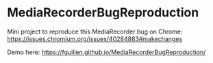 # MediaRecorderBugReproduction
Mini project to reproduce this MediaRecorder bug on Chrome: https://issues.chromium.org/issues/40284883#makechanges

Demo here: https://fguillen.github.io/MediaRecorderBugReproduction/
